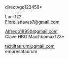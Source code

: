 directvgo123456*  
  
Luci.122  
[Florelisnavas7@gmail.com](mailto:Florelisnavas7@gmail.com)  
  
[Alfredo18950@gmail.com](mailto:Alfredo18950@gmail.com)  
Clave HBO Max:hbomax123*  
  
[textiltaurum@gmail.com](mailto:textiltaurum@gmail.com)  
empresataurum